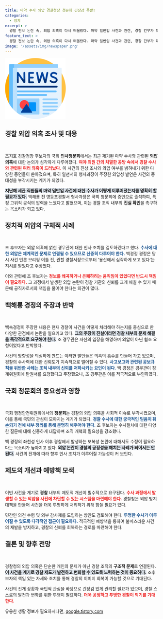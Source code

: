```yaml
---
title: 마약 수사 외압 경찰청장 청문회 긴장감 폭발!
categories:
  - 정치
excerpt: >
  경찰 전보 논란 속, 외압 의혹이 다시 떠올랐다. 마약 밀반입 사건과 관련, 경찰 간부가 대통령실의 압박을 언급하며 고발과 좌천성 인사가 사건의 배경으로 지목되었다. 인사청문회에서 긴장감 넘치는 공방이 벌어졌다.
feature_text: >
  경찰 전보 논란 속, 외압 의혹이 다시 떠올랐다. 마약 밀반입 사건과 관련, 경찰 간부가 대통령실의 압박을 언급하며 고발과 좌천성 인사가 사건의 배경으로 지목되었다. 인사청문회에서 긴장감 넘치는 공방이 벌어졌다.
image: '/assets/img/newspaper.png'
---
```


<p><img src="/assets/img/newspaper.png" alt="kimp 속보" /></p>

<h2 data-ke-size="size26">경찰 외압 의혹 조사 및 대응</h2>

<p data-ke-size="size16">&nbsp;</p>

<p>조지호 경찰청장 후보자의 국회 <b>인사청문회</b>에서는 최근 제기된 마약 수사와 관련된 <b>외압 의혹</b>에 대한 논의가 심각하게 다루어졌다. <b><span style="color: #ee2323;">여야 의원 간의 치열한 공방 속에서 경찰 수사와 관련된 여러 의혹이 드러났다.</span></b> 이 사건의 진상 조사와 외압 여부를 밝혀내기 위한 다양한 증언들이 쏟아졌으며, 특히 일선서의 형사과장이 주장한 외압성 발언은 사건의 중대성을 부각시키는 계기가 되었다.</p>

<p><b><span style="background-color: #21538527;">지난해 세관 직원들의 마약 밀반입 사건에 대한 수사가 어떻게 이루어졌는지를 명확히 할 필요가 있다.</span></b> 백해룡 전 영등포경찰서 형사과장은 국회 청문회에 증인으로 출석하여, 특정 고위직 공식의 압력을 느꼈다고 밝혔으며, 이는 경찰 조직 내부의 <b>진실 확인</b>을 촉구하는 목소리가 되고 있다.</p>

<h2 data-ke-size="size26">정치적 외압의 구체적 사례</h2>

<p data-ke-size="size16">&nbsp;</p>

<p>조 후보자는 외압 의혹에 얽힌 경무관에 대한 인사 조치를 검토하겠다고 했다. <b><span style="color: #1a5490;">수사에 대한 외압은 체계적인 문제로 연결될 수 있으므로 신중히 다루어야 한다.</span></b> 백경정 경정은 당시 사건 언론 브리핑 이틀 전, 관할 경찰서장으로부터 '용산에서 심각하게 보고 있다'는 지시를 받았다고 주장했다.</p>

<p>이와 관련해 조 후보자는 <b><span style="color: #ee2323;">정보를 왜곡하거나 은폐하려는 움직임이 있었다면 반드시 책임이 필요하다.</span></b> 그 과정에서 발생한 외압 논란이 경찰 기관의 신뢰를 크게 해칠 수 있기 때문에 공직자로서의 책임을 물어야 한다는 의견이 많다.</p>

<h2 data-ke-size="size26">백해룡 경정의 주장과 반박</h2>

<p data-ke-size="size16">&nbsp;</p>

<p>백숙경정이 주장한 내용은 현재 경찰이 사건을 어떻게 처리해야 하는지를 중심으로 한 다양한 관점에서 논란을 일으키고 있다. <b><span style="background-color: #21538527;">그의 주장이 진실이라면 경찰 내부의 문제 해결을 즉각적으로 요구해야 한다.</span></b> 조 경무관은 자신의 입장을 해명하며 외압이 아닌 협조 요청이었다고 반박했다.</p>

<p>사건의 방향성을 의심하게 만드는 이러한 발언들은 의혹의 홍수를 만들어 가고 있으며, 경찰의 수사력에 대한 신뢰도가 지속적으로 떨어질 수 있다. <b><span style="color: #1a5490;">사고보고와 관련된 공보규칙을 위반한 사례는 조직 내부의 신뢰를 저하시키는 요인이 된다.</span></b> 백 경정은 경무관이 징계위원회에 탄원서를 요청했다고 주장했으나, 조 경무관은 이를 적극적으로 부인하였다.</p>

<h2 data-ke-size="size26">국회 청문회의 중요성과 영향</h2>

<p data-ke-size="size16">&nbsp;</p>

<p>국회 행정안전위원회에서의 <b>청문회</b>는 경찰의 외압 의혹을 사회적 이슈로 부각시켰으며, 이를 통해 국민의 관심이 모아지는 계기가 되었다. <b><span style="color: #1a5490;">경찰 수사에 대한 궁극적인 믿음이 훼손되기 전에 내부 정리를 통해 분명히 해주어야 한다.</span></b> 조 후보자는 수사절차에 대한 다양한 질문에 대해 신중하게 대답하며 조직 개혁의 필요성을 강조했다.</p>

<p>백 경정의 좌천성 인사 이후 경찰에서 발생하는 보복성 논란에 대해서도 수정이 필요하다는 목소리가 높아지고 있다. <b><span style="background-color: #21538527;">외압 논란이 경찰의 공정성을 해치는 사례가 되어서는 안 된다.</span></b> 사건의 전개에 따라 향후 인사 조치가 이루어질 가능성이 커 보인다.</p>

<h2 data-ke-size="size26">제도의 개선과 예방책 모색</h2>

<p data-ke-size="size16">&nbsp;</p>

<p>이번 사건을 계기로 <b>경찰</b> 내부의 제도적 개선이 필수적으로 요구된다. <b><span style="color: #ee2323;">수사 과정에서 발생할 수 있는 외압을 사전에 차단할 수 있는 시스템을 마련해야 한다.</span></b> 경찰청은 외압 방지 대책을 만들어 사건을 더욱 투명하게 처리하기 위해 힘쓸 필요가 있다.</p>

<p>민간인 의견 수렴 및 외부 감사제를 도입하는 방안도 검토해야 한다. <b><span style="color: #1a5490;">투명한 수사가 이루어질 수 있도록 다각적인 접근이 필요하다.</span></b> 적극적인 예방책을 통하여 불미스러운 사건의 재발을 방지하고, 경찰의 신뢰를 회복하는 경로를 마련해야 한다.</p>

<h2 data-ke-size="size26">결론 및 향후 전망</h2>

<p data-ke-size="size16">&nbsp;</p>

<p>경찰청의 외압 의혹은 단순한 개인의 문제가 아닌 경찰 조직의 <b>구조적 문제</b>로 연결된다. <b><span style="background-color: #21538527;">이 사건을 계기로 경찰 제도가 발전하고 변화할 수 있도록 노력하는 것이 중요하다.</span></b> 조후보자의 책임 있는 자세와 조치를 통해 경찰의 이미지 회복이 가능할 것으로 기대된다. </p>

<p>사건의 전개 상황과 국민적 관심을 바탕으로 긴장감 있게 관리할 필요가 있으며, 경찰 스스로의 발전과 변화를 위한 투쟁이 필요하다. <b><span style="color: #ee2323;">더욱 공정하고 투명한 경찰이 되기를 기대한다.</span></b></p>
유용한 생활 정보가 필요하시다면, <a href="https://qoogle.tistory.com" rel="dofollow">qoogle.tistory.com</a>


